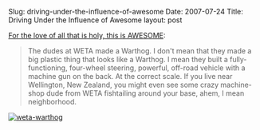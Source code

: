 Slug: driving-under-the-influence-of-awesome
Date: 2007-07-24
Title: Driving Under the Influence of Awesome
layout: post

<a href="http://www.bungie.net/News/content.aspx?type=topnews&cid=12669">For the love of all that is holy, this is AWESOME</a>:

>The dudes at WETA made a Warthog. I don't mean that they made a big plastic thing that looks like a Warthog. I mean they built a fully-functioning, four-wheel steering, powerful, off-road vehicle with a machine gun on the back. At the correct scale. If you live near Wellington, New Zealand, you might even see some crazy machine-shop dude from WETA fishtailing around your base, ahem, I mean neighborhood.

<a href="http://www.bungie.net/News/content.aspx?type=topnews&cid=12669"><img  alt="weta-warthog" border="0" class="at-xid-6a010534988cd3970b0120a5b36ba0970c " src="https://steveivy.typepad.com/.a/6a010534988cd3970b0120a5b36ba0970c-pi" /></a>

